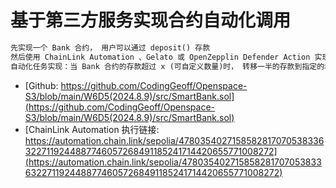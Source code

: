 
# 基于第三方服务实现合约自动化调用

``` markdown
先实现一个 Bank 合约， 用户可以通过 deposit() 存款 
然后使用 ChainLink Automation 、Gelato 或 OpenZepplin Defender Action 实现一个自动化任务
自动化任务实现：当 Bank 合约的存款超过 x (可自定义数量)时， 转移一半的存款到指定的地址（如 Owner）。
```
- [Github: https://github.com/CodingGeoff/Openspace-S3/blob/main/W6D5(2024.8.9)/src/SmartBank.sol](https://github.com/CodingGeoff/Openspace-S3/blob/main/W6D5(2024.8.9)/src/SmartBank.sol)
- [ChainLink Automation 执行链接: https://automation.chain.link/sepolia/47803540271585828170705383363227119244887746057268491185241714420655771008272](https://automation.chain.link/sepolia/47803540271585828170705383363227119244887746057268491185241714420655771008272)

